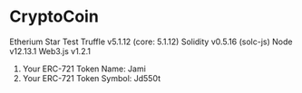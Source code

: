 # CryptoCoin
Etherium Star Test
Truffle v5.1.12 (core: 5.1.12)
Solidity v0.5.16 (solc-js)
Node v12.13.1
Web3.js v1.2.1
1) Your ERC-721 Token Name: Jami
2) Your ERC-721 Token Symbol: Jd550t
